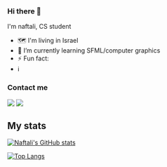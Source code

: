 ### Hi there 👋

I'm naftali, CS student

- 🗺️ I'm living in Israel
- 🌱 I’m currently learning SFML/computer graphics
- ⚡ Fun fact: 
- ℹ 

### Contact me

[![](https://img.shields.io/badge/telegram-blue?style=flat-square&logo=telegram&link=https://t.me/naftali100)](https://t.me/naftali100)
[![](https://img.shields.io/badge/twitter-blue?style=flat-square&logo=twitter&link=https://twitter.com/naftali100)](https://twitter.com/naftali100)

## My stats

[![Naftali's GitHub stats](https://github-readme-stats.vercel.app/api?username=naftali100&theme=dracula&count_private=true)](https://github.com/naftali100)

[![Top Langs](https://github-readme-stats.vercel.app/api/top-langs/?username=naftali100&layout=compact&theme=dracula)](https://github.com/naftali100)
